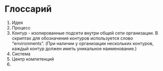 # Глоссарий

1. Идея
1. Процесс
1. Контур - изолированные подсети внутри общей сети организации. В скриптах для обозначения контуров используется слово “environments”. (При наличии у организации нескольких контуров, каждый контур должен иметь уникальное наименование.)
1. Система
1. Центр компетенций
1. 
